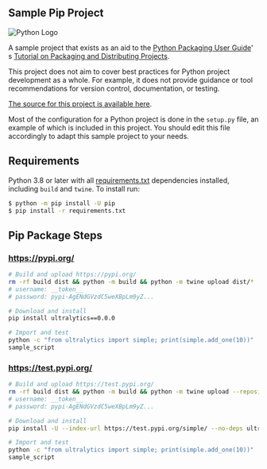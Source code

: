 ## Sample Pip Project

![Python Logo](https://www.python.org/static/community_logos/python-logo.png "Sample inline image")

A sample project that exists as an aid to the [Python Packaging User Guide][packaging guide]'
s [Tutorial on Packaging and Distributing Projects][distribution tutorial].

This project does not aim to cover best practices for Python project development as a whole. For example, it does not
provide guidance or tool recommendations for version control, documentation, or testing.

[The source for this project is available here][src].

Most of the configuration for a Python project is done in the `setup.py` file, an example of which is included in this
project. You should edit this file accordingly to adapt this sample project to your needs.

[packaging guide]: https://packaging.python.org

[distribution tutorial]: https://packaging.python.org/tutorials/packaging-projects/

[src]: https://github.com/pypa/sampleproject

[rst]: http://docutils.sourceforge.net/rst.html

[md]: https://tools.ietf.org/html/rfc7764#section-3.5 "CommonMark variant"

[md use]: https://packaging.python.org/specifications/core-metadata/#description-content-type-optional

## Requirements

Python 3.8 or later with all [requirements.txt](https://github.com/ultralytics/pip/blob/master/requirements.txt)
dependencies installed, including `build` and `twine`. To install run:

```bash
$ python -m pip install -U pip
$ pip install -r requirements.txt
```

## Pip Package Steps

### https://pypi.org/

```bash
# Build and upload https://pypi.org/
rm -rf build dist && python -m build && python -m twine upload dist/*
# username: __token__
# password: pypi-AgENdGVzdC5weXBpLm9yZ...

# Download and install
pip install ultralytics==0.0.0

# Import and test
python -c "from ultralytics import simple; print(simple.add_one(10))"
sample_script
```

### https://test.pypi.org/

```bash
# Build and upload https://test.pypi.org/
rm -rf build dist && python -m build && python -m twine upload --repository testpypi dist/*
# username: __token__
# password: pypi-AgENdGVzdC5weXBpLm9yZ...

# Download and install
pip install -U --index-url https://test.pypi.org/simple/ --no-deps ultralytics2==0.0.9

# Import and test
python -c "from ultralytics import simple; print(simple.add_one(10))"
sample_script
```
